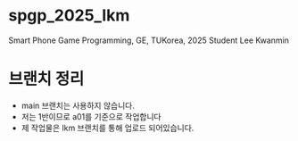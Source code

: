 # spgp_2025_lkm
Smart Phone Game Programming, GE, TUKorea, 2025
Student Lee Kwanmin

# 브랜치 정리
* main 브랜치는 사용하지 않습니다. 
* 저는 1반이므로 a01를 기준으로 작업합니다
* 제 작업물은 lkm<numbering> 브랜치를 통해 업로드 되어있습니다.
